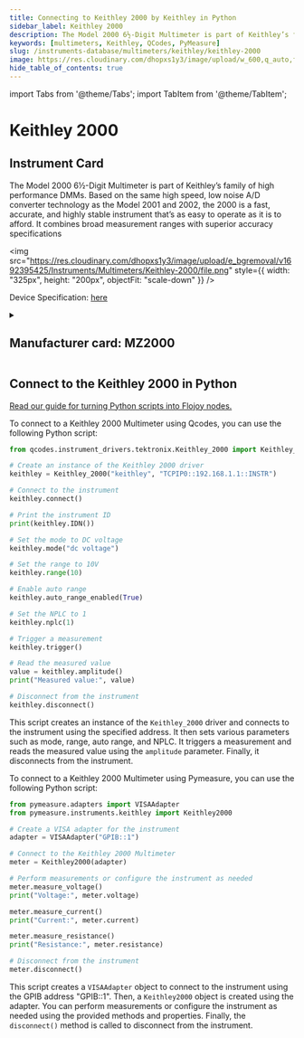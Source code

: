 ```yaml
---
title: Connecting to Keithley 2000 by Keithley in Python
sidebar_label: Keithley 2000
description: The Model 2000 6½-Digit Multimeter is part of Keithley’s family of high performance DMMs. Based on the same high speed, low noise A/D convertertechnology as the Model 2001 and 2002, the 2000 is a fast, accurate,and highly stable instrument that’s as easy to operate as it is to afford. Itcombines broad measurement ranges with superior accuracy specifications
keywords: [multimeters, Keithley, QCodes, PyMeasure]
slug: /instruments-database/multimeters/keithley/keithley-2000
image: https://res.cloudinary.com/dhopxs1y3/image/upload/w_600,q_auto,f_auto/e_bgremoval/v1692395425/Instruments/Multimeters/Keithley-2000/file.jpg
hide_table_of_contents: true
---
```


import Tabs from '@theme/Tabs';
import TabItem from '@theme/TabItem';

# Keithley 2000

## Instrument Card

<div className="flex">

<div>

The Model 2000 6½-Digit Multimeter is part of Keithley’s family of high performance DMMs. Based on the same high speed, low noise A/D converter
technology as the Model 2001 and 2002, the 2000 is a fast, accurate,
and highly stable instrument that’s as easy to operate as it is to afford. It
combines broad measurement ranges with superior accuracy specifications

</div>

<img src="https://res.cloudinary.com/dhopxs1y3/image/upload/e_bgremoval/v1692395425/Instruments/Multimeters/Keithley-2000/file.png" style={{ width: "325px", height: "200px", objectFit: "scale-down" }} />

</div>

<div className="flex text-center">

<p>Device Specification: <a target="\_blank" href="https://download.tek.com/datasheet/2000-DMM-Data-Sheet-1KW612970.pdf">here</a></p>

</div>

<details style={{ marginTop: "15px"}}>
<summary><h2>Manufacturer card: MZ2000</h2></summary>

<img src="https://res.cloudinary.com/dhopxs1y3/image/upload/v1692806202/Instruments/Vendor%20Logos/Keithley.png" style={{ width: "100%", height: "170px",objectFit: "scale-down" }} />

Keithley Instruments is a measurement and instrument company headquartered in Solon, Ohio, that develops, manufactures, markets, and sells data acquisition products, as well as complete systems for high-volume production and assembly testing.

<ul>
  <li>Headquarters: Cleveland, Ohio, United States</li>
  <li>Yearly Revenue (millions, USD): 110.6</li>
  <li>Vendor Website: <a href="https://www.tek.com/en">here</a></li>
</ul>
</details>

## Connect to the Keithley 2000 in Python

[Read our guide for turning Python scripts into Flojoy nodes.](https://docs.flojoy.ai/custom-nodes/creating-custom-node/)
<Tabs>

<TabItem value="Flojoy" label="Flojoy" className="flojoy-instrument-tabs">

<NodeCardCollection category='WIDGET2000' manufacturer='MZ2000'></NodeCardCollection>

</TabItem>
<TabItem value="QCodes" label="QCodes">

To connect to a Keithley 2000 Multimeter using Qcodes, you can use the following Python script:

```python
from qcodes.instrument_drivers.tektronix.Keithley_2000 import Keithley_2000

# Create an instance of the Keithley 2000 driver
keithley = Keithley_2000("keithley", "TCPIP0::192.168.1.1::INSTR")

# Connect to the instrument
keithley.connect()

# Print the instrument ID
print(keithley.IDN())

# Set the mode to DC voltage
keithley.mode("dc voltage")

# Set the range to 10V
keithley.range(10)

# Enable auto range
keithley.auto_range_enabled(True)

# Set the NPLC to 1
keithley.nplc(1)

# Trigger a measurement
keithley.trigger()

# Read the measured value
value = keithley.amplitude()
print("Measured value:", value)

# Disconnect from the instrument
keithley.disconnect()
```

This script creates an instance of the `Keithley_2000` driver and connects to the instrument using the specified address. It then sets various parameters such as mode, range, auto range, and NPLC. It triggers a measurement and reads the measured value using the `amplitude` parameter. Finally, it disconnects from the instrument.

</TabItem>
<TabItem value="PyMeasure" label="PyMeasure">

To connect to a Keithley 2000 Multimeter using Pymeasure, you can use the following Python script:

```python
from pymeasure.adapters import VISAAdapter
from pymeasure.instruments.keithley import Keithley2000

# Create a VISA adapter for the instrument
adapter = VISAAdapter("GPIB::1")

# Connect to the Keithley 2000 Multimeter
meter = Keithley2000(adapter)

# Perform measurements or configure the instrument as needed
meter.measure_voltage()
print("Voltage:", meter.voltage)

meter.measure_current()
print("Current:", meter.current)

meter.measure_resistance()
print("Resistance:", meter.resistance)

# Disconnect from the instrument
meter.disconnect()
```

This script creates a `VISAAdapter` object to connect to the instrument using the GPIB address "GPIB::1". Then, a `Keithley2000` object is created using the adapter. You can perform measurements or configure the instrument as needed using the provided methods and properties. Finally, the `disconnect()` method is called to disconnect from the instrument.

</TabItem>
</Tabs>
